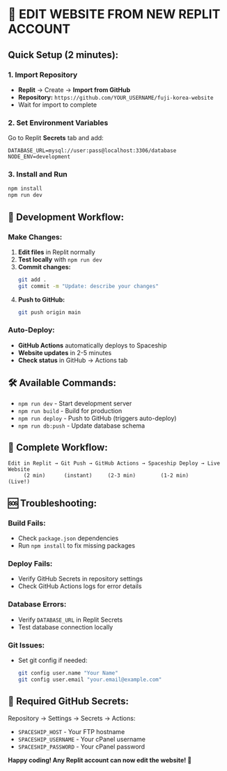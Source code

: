 # 🚀 EDIT WEBSITE FROM NEW REPLIT ACCOUNT

## Quick Setup (2 minutes):

### 1. Import Repository
- **Replit** → Create → **Import from GitHub**
- **Repository:** `https://github.com/YOUR_USERNAME/fuji-korea-website`
- Wait for import to complete

### 2. Set Environment Variables
Go to Replit **Secrets** tab and add:
```
DATABASE_URL=mysql://user:pass@localhost:3306/database
NODE_ENV=development
```

### 3. Install and Run
```bash
npm install
npm run dev
```

## 🔄 Development Workflow:

### Make Changes:
1. **Edit files** in Replit normally
2. **Test locally** with `npm run dev`
3. **Commit changes:**
   ```bash
   git add .
   git commit -m "Update: describe your changes"
   ```
4. **Push to GitHub:**
   ```bash
   git push origin main
   ```

### Auto-Deploy:
- **GitHub Actions** automatically deploys to Spaceship
- **Website updates** in 2-5 minutes
- **Check status** in GitHub → Actions tab

## 🛠️ Available Commands:
- `npm run dev` - Start development server
- `npm run build` - Build for production  
- `npm run deploy` - Push to GitHub (triggers auto-deploy)
- `npm run db:push` - Update database schema

## 🎯 Complete Workflow:
```
Edit in Replit → Git Push → GitHub Actions → Spaceship Deploy → Live Website
     (2 min)      (instant)     (2-3 min)        (1-2 min)      (Live!)
```

## 🆘 Troubleshooting:

### Build Fails:
- Check `package.json` dependencies
- Run `npm install` to fix missing packages

### Deploy Fails:
- Verify GitHub Secrets in repository settings
- Check GitHub Actions logs for error details

### Database Errors:
- Verify `DATABASE_URL` in Replit Secrets
- Test database connection locally

### Git Issues:
- Set git config if needed:
  ```bash
  git config user.name "Your Name"
  git config user.email "your.email@example.com"
  ```

## 🔑 Required GitHub Secrets:
Repository → Settings → Secrets → Actions:
- `SPACESHIP_HOST` - Your FTP hostname
- `SPACESHIP_USERNAME` - Your cPanel username  
- `SPACESHIP_PASSWORD` - Your cPanel password

**Happy coding! Any Replit account can now edit the website! 🎉**